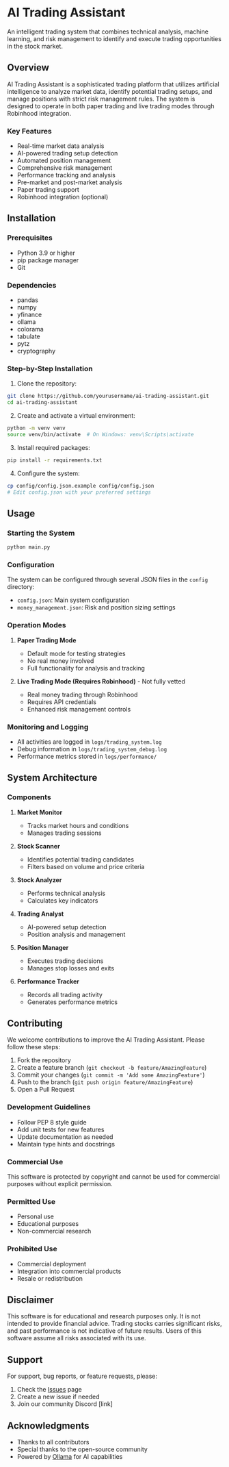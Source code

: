 # AI Trading Assistant

An intelligent trading system that combines technical analysis, machine learning, and risk management to identify and execute trading opportunities in the stock market.

## Overview

AI Trading Assistant is a sophisticated trading platform that utilizes artificial intelligence to analyze market data, identify potential trading setups, and manage positions with strict risk management rules. The system is designed to operate in both paper trading and live trading modes through Robinhood integration.

### Key Features

- Real-time market data analysis
- AI-powered trading setup detection
- Automated position management
- Comprehensive risk management
- Performance tracking and analysis
- Pre-market and post-market analysis
- Paper trading support
- Robinhood integration (optional)

## Installation

### Prerequisites

- Python 3.9 or higher
- pip package manager
- Git

### Dependencies

- pandas
- numpy
- yfinance
- ollama
- colorama
- tabulate
- pytz
- cryptography

### Step-by-Step Installation

1. Clone the repository:
```bash
git clone https://github.com/yourusername/ai-trading-assistant.git
cd ai-trading-assistant
```

2. Create and activate a virtual environment:
```bash
python -m venv venv
source venv/bin/activate  # On Windows: venv\Scripts\activate
```

3. Install required packages:
```bash
pip install -r requirements.txt
```

4. Configure the system:
```bash
cp config/config.json.example config/config.json
# Edit config.json with your preferred settings
```

## Usage

### Starting the System

```bash
python main.py
```

### Configuration

The system can be configured through several JSON files in the `config` directory:

- `config.json`: Main system configuration
- `money_management.json`: Risk and position sizing settings

### Operation Modes

1. **Paper Trading Mode**
   - Default mode for testing strategies
   - No real money involved
   - Full functionality for analysis and tracking

2. **Live Trading Mode (Requires Robinhood)** - Not fully vetted
   - Real money trading through Robinhood
   - Requires API credentials
   - Enhanced risk management controls

### Monitoring and Logging

- All activities are logged in `logs/trading_system.log`
- Debug information in `logs/trading_system_debug.log`
- Performance metrics stored in `logs/performance/`

## System Architecture

### Components

1. **Market Monitor**
   - Tracks market hours and conditions
   - Manages trading sessions

2. **Stock Scanner**
   - Identifies potential trading candidates
   - Filters based on volume and price criteria

3. **Stock Analyzer**
   - Performs technical analysis
   - Calculates key indicators

4. **Trading Analyst**
   - AI-powered setup detection
   - Position analysis and management

5. **Position Manager**
   - Executes trading decisions
   - Manages stop losses and exits

6. **Performance Tracker**
   - Records all trading activity
   - Generates performance metrics

## Contributing

We welcome contributions to improve the AI Trading Assistant. Please follow these steps:

1. Fork the repository
2. Create a feature branch (`git checkout -b feature/AmazingFeature`)
3. Commit your changes (`git commit -m 'Add some AmazingFeature'`)
4. Push to the branch (`git push origin feature/AmazingFeature`)
5. Open a Pull Request

### Development Guidelines

- Follow PEP 8 style guide
- Add unit tests for new features
- Update documentation as needed
- Maintain type hints and docstrings

### Commercial Use

This software is protected by copyright and cannot be used for commercial purposes without explicit permission.

### Permitted Use

- Personal use
- Educational purposes
- Non-commercial research

### Prohibited Use

- Commercial deployment
- Integration into commercial products
- Resale or redistribution

## Disclaimer

This software is for educational and research purposes only. It is not intended to provide financial advice. Trading stocks carries significant risks, and past performance is not indicative of future results. Users of this software assume all risks associated with its use.

## Support

For support, bug reports, or feature requests, please:

1. Check the [Issues](https://github.com/yourusername/ai-trading-assistant/issues) page
2. Create a new issue if needed
3. Join our community Discord [link]

## Acknowledgments

- Thanks to all contributors
- Special thanks to the open-source community
- Powered by [Ollama](https://github.com/ollama/ollama) for AI capabilities
